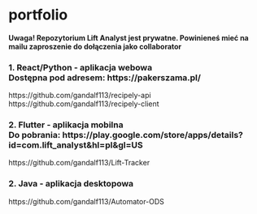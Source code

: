 # portfolio

<h4>Uwaga! Repozytorium Lift Analyst jest prywatne. Powinieneś mieć na mailu zaproszenie do dołączenia jako collaborator</h4>
<h3>1. React/Python - aplikacja webowa<br>
Dostępna pod adresem: https://pakerszama.pl/</h3>
https://github.com/gandalf113/recipely-api <br>
https://github.com/gandalf113/recipely-client <br>

<h3>2. Flutter - aplikacja mobilna <br>
Do pobrania: https://play.google.com/store/apps/details?id=com.lift_analyst&hl=pl&gl=US
</h3>
https://github.com/gandalf113/Lift-Tracker <br>

<h3>2. Java - aplikacja desktopowa </h3>
https://github.com/gandalf113/Automator-ODS <br>
